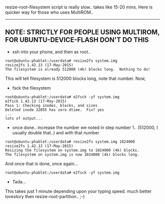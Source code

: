 resize-root-filesystem script is really slow.. takes like 15-20 mins.
Here is quicker way for those who uses MultiROM..

-----------------------------------------------------------------------------------------------------------------------
NOTE: STRICTLY FOR PEOPLE USING MULTIROM, FOR UBUNTU-DEVICE-FLASH DON'T DO THIS
-----------------------------------------------------------------------------------------------------------------------

* ssh into your phone, and then as root..

```
root@ubuntu-phablet:/userdata# resize2fs system.img
resize2fs 1.42.13 (17-May-2015)
The filesystem is already 512000 (4k) blocks long.  Nothing to do!
```
This will tell filesystem is 512000 blocks long, note that number. Now,

* fsck the filesystem

```
root@ubuntu-phablet:/userdata# e2fsck -yf system.img
e2fsck 1.42.13 (17-May-2015)
Pass 1: Checking inodes, blocks, and sizes
Deleted inode 32055 has zero dtime.  Fix? yes
...
lots of output...
```

* once done.. increase the number we noted in step number 1.. (512000, I
usually double that..) and with that number

```
root@ubuntu-phablet:/userdata# resize2fs system.img 1024000
resize2fs 1.42.13 (17-May-2015)
Resizing the filesystem on system.img to 1024000 (4k) blocks.
The filesystem on system.img is now 1024000 (4k) blocks long.
```

And once that is done, once again...

```
root@ubuntu-phablet:/userdata# e2fsck -yf system.img
```

* Tada...

This takes just 1 minute depending upon your typing speed. much better
lovestory then resize-root-partition.. ;-)
